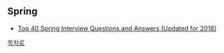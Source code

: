 ## Spring
* [Top 40 Spring Interview Questions and Answers (Updated for 2018)]()

[목차로](https://github.com/smpark1020/tech-interview#%EB%AA%A9%EC%B0%A8)